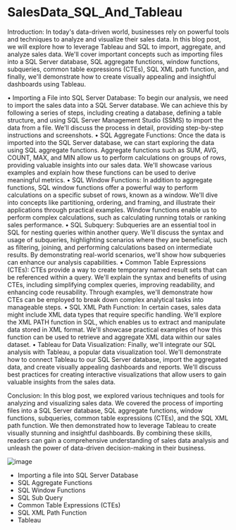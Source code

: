 # SalesData_SQL_And_Tableau

Introduction: In today's data-driven world, businesses rely on powerful tools and techniques to analyze and visualize their sales data. In this blog post, we will explore how to leverage Tableau and SQL to import, aggregate, and analyze sales data. We'll cover important concepts such as importing files into a SQL Server database, SQL aggregate functions, window functions, subqueries, common table expressions (CTEs), SQL XML path function, and finally, we'll demonstrate how to create visually appealing and insightful dashboards using Tableau.


•	Importing a File into SQL Server Database: To begin our analysis, we need to import the sales data into a SQL Server database. We can achieve this by following a series of steps, including creating a database, defining a table structure, and using SQL Server Management Studio (SSMS) to import the data from a file. We'll discuss the process in detail, providing step-by-step instructions and screenshots.
•	SQL Aggregate Functions: Once the data is imported into the SQL Server database, we can start exploring the data using SQL aggregate functions. Aggregate functions such as SUM, AVG, COUNT, MAX, and MIN allow us to perform calculations on groups of rows, providing valuable insights into our sales data. We'll showcase various examples and explain how these functions can be used to derive meaningful metrics.
•	SQL Window Functions: In addition to aggregate functions, SQL window functions offer a powerful way to perform calculations on a specific subset of rows, known as a window. We'll dive into concepts like partitioning, ordering, and framing, and illustrate their applications through practical examples. Window functions enable us to perform complex calculations, such as calculating running totals or ranking sales performance.
•	SQL Subquery: Subqueries are an essential tool in SQL for nesting queries within another query. We'll discuss the syntax and usage of subqueries, highlighting scenarios where they are beneficial, such as filtering, joining, and performing calculations based on intermediate results. By demonstrating real-world scenarios, we'll show how subqueries can enhance our analysis capabilities.
•	Common Table Expressions (CTEs): CTEs provide a way to create temporary named result sets that can be referenced within a query. We'll explain the syntax and benefits of using CTEs, including simplifying complex queries, improving readability, and enhancing code reusability. Through examples, we'll demonstrate how CTEs can be employed to break down complex analytical tasks into manageable steps.
•	SQL XML Path Function: In certain cases, sales data might include XML data types that require specific handling. We'll explore the XML PATH function in SQL, which enables us to extract and manipulate data stored in XML format. We'll showcase practical examples of how this function can be used to retrieve and aggregate XML data within our sales dataset.
•	Tableau for Data Visualization: Finally, we'll integrate our SQL analysis with Tableau, a popular data visualization tool. We'll demonstrate how to connect Tableau to our SQL Server database, import the aggregated data, and create visually appealing dashboards and reports. We'll discuss best practices for creating interactive visualizations that allow users to gain valuable insights from the sales data.

Conclusion: In this blog post, we explored various techniques and tools for analyzing and visualizing sales data. We covered the process of importing files into a SQL Server database, SQL aggregate functions, window functions, subqueries, common table expressions (CTEs), and the SQL XML path function. We then demonstrated how to leverage Tableau to create visually stunning and insightful dashboards. By combining these skills, readers can gain a comprehensive understanding of sales data analysis and unleash the power of data-driven decision-making in their business.

![image](https://github.com/TechnologyTherapist/SalesData_SQL_And_Tableau/assets/59865773/d64bd177-8fd5-4f22-8377-928aa7c29166)

- Importing a file into SQL Server Database
- SQL Aggregate Functions
- SQL Window Functions
- SQL Sub Query
- Common Table Expressions (CTEs)
- SQL XML Path Function
- Tableau

